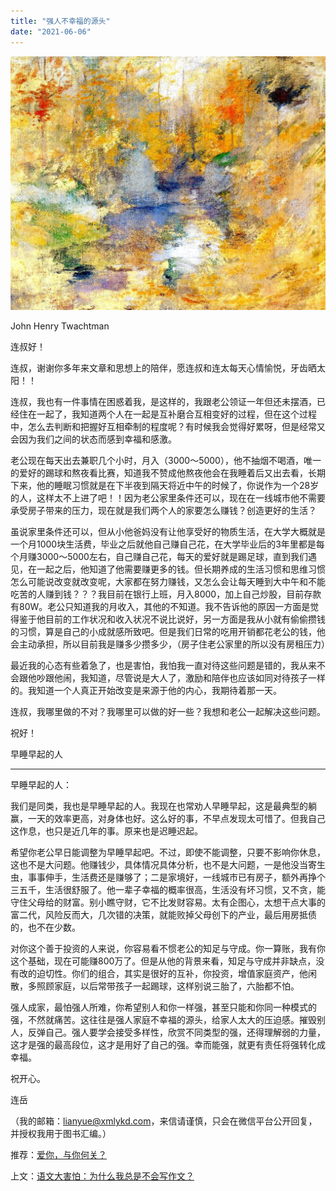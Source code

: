 ```yaml
---
title: "强人不幸福的源头"
date: "2021-06-06"
---
```


![连岳文章](images/连岳文章picture-9.jpg)

John Henry Twachtman

  

连叔好！

  

连叔，谢谢你多年来文章和思想上的陪伴，愿连叔和连太每天心情愉悦，牙齿晒太阳！！

  

连叔，我也有一件事情在困惑着我，是这样的，我跟老公领证一年但还未摆酒，已经住在一起了，我知道两个人在一起是互补磨合互相变好的过程，但在这个过程中，怎么去判断和把握好互相牵制的程度呢？有时候我会觉得好累呀，但是经常又会因为我们之间的状态而感到幸福和感激。

  

老公现在每天出去兼职几个小时，月入（3000～5000），他不抽烟不喝酒，唯一的爱好的踢球和熬夜看比赛，知道我不赞成他熬夜他会在我睡着后又出去看，长期下来，他的睡眠习惯就是在下半夜到隔天将近中午的时候了，你说作为一个28岁的人，这样太不上进了吧！！因为老公家里条件还可以，现在在一线城市他不需要承受房子带来的压力，现在就是我们两个人的家要怎么赚钱？创造更好的生活？

  

虽说家里条件还可以，但从小他爸妈没有让他享受好的物质生活，在大学大概就是一个月1000块生活费，毕业之后就他自己赚自己花，在大学毕业后的3年里都是每个月赚3000～5000左右，自己赚自己花，每天的爱好就是踢足球，直到我们遇见，在一起之后，他知道了他需要赚更多的钱。但长期养成的生活习惯和思维习惯怎么可能说改变就改变呢，大家都在努力赚钱，又怎么会让每天睡到大中午和不能吃苦的人赚到钱？？？我目前在银行上班，月入8000，加上自己炒股，目前存款有80W。老公只知道我的月收入，其他的不知道。我不告诉他的原因一方面是觉得鉴于他目前的工作状况和收入状况不说比说好，另一方面是我从小就有偷偷攒钱的习惯，算是自己的小成就感所致吧。但是我们日常的吃用开销都花老公的钱，他会主动承担，所以目前我是赚多少攒多少，（房子住老公家里的所以没有房租压力）

  

最近我的心态有些着急了，也是害怕，我怕我一直对待这些问题是错的，我从来不会跟他吵跟他闹，我知道，尽管说是大人了，激励和陪伴也应该如同对待孩子一样的。我知道一个人真正开始改变是来源于他的内心，我期待着那一天。

  

连叔，我哪里做的不对？我哪里可以做的好一些？我想和老公一起解决这些问题。

  

祝好！   

  

早睡早起的人

  

* * *

  

早睡早起的人：

  

我们是同类，我也是早睡早起的人。我现在也常劝人早睡早起，这是最典型的躺赢，一天的效率更高，对身体也好。这么好的事，不早点发现太可惜了。但我自己这作息，也只是近几年的事。原来也是迟睡迟起。

  

希望你老公早日能调整为早睡早起吧。不过，即使不能调整，只要不影响你休息，这也不是大问题。他赚钱少，具体情况具体分析，也不是大问题，一是他没当寄生虫，事事伸手，生活费还是赚够了；二是家境好，一线城市已有房子，额外再挣个三五千，生活很舒服了。他一辈子幸福的概率很高，生活没有坏习惯，又不贪，能守住父母给的财富。别小瞧守财，它不比发财容易。太有企图心，太想干点大事的富二代，风险反而大，几次错的决策，就能败掉父母创下的产业，最后用房抵债的，也不在少数。

  

对你这个善于投资的人来说，你容易看不惯老公的知足与守成。你一算账，我有你这个基础，现在可能赚800万了。但是从他的背景来看，知足与守成并非缺点，没有改的迫切性。你们的组合，其实是很好的互补，你投资，增值家庭资产，他闲散，多照顾家庭，以后常带孩子一起踢球，这样别说三胎了，六胎都不怕。

  

强人成家，最怕强人所难，你希望别人和你一样强，甚至只能和你同一种模式的强，不然就痛苦。这往往是强人家庭不幸福的源头，给家人太大的压迫感。摧毁别人，反弹自己。强人要学会接受多样性，欣赏不同类型的强，还得理解弱的力量，这才是强的最高段位，这才是用好了自己的强。幸而能强，就更有责任将强转化成幸福。

  

祝开心。

  

连岳

  

（我的邮箱：lianyue@xmlykd.com，来信请谨慎，只会在微信平台公开回复，并授权我用于图书汇编。）

推荐：[爱你，与你何关？](http://mp.weixin.qq.com/s?__biz=MjM5NDU0Mjk2MQ==&mid=2651641090&idx=1&sn=4d65c0d89a045464610a37569f5a8538&chksm=bd7e511c8a09d80a1218528a1af6acc3750a9d7382f7bd7c770311b0e0003fb7927f52a6d1dc&scene=21#wechat_redirect)  

上文：[语文大害怕：为什么我总是不会写作文？](http://mp.weixin.qq.com/s?__biz=MjM5NDU0Mjk2MQ==&mid=2651709272&idx=1&sn=99041554b9cfe7737a4fcc0a2e52c8f5&chksm=bd7f5b468a08d2508efe4aa29229ac8b68eab204bd40319864547a589923108165cfd734194f&scene=21#wechat_redirect)
